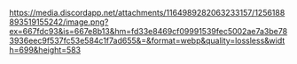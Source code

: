 https://media.discordapp.net/attachments/1164989282063233157/1256188893519155242/image.png?ex=667fdc93&is=667e8b13&hm=fd33e8469cf09991539fec5002ae7a3be783936eec9f537fc53e584c1f7ad655&=&format=webp&quality=lossless&width=699&height=583

<!--
**soundrod/soundrod** is a ✨ _special_ ✨ repository because its `README.md` (this file) appears on your GitHub profile.

Here are some ideas to get you started:

- 🔭 I’m currently working on ...
- 🌱 I’m currently learning ...
- 👯 I’m looking to collaborate on ...
- 🤔 I’m looking for help with ...
- 💬 Ask me about ...
- 📫 How to reach me: ...
- 😄 Pronouns: ...
- ⚡ Fun fact: ...
-->
